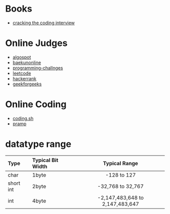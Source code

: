 # Books

- [cracking the coding interview](https://www.amazon.com/Cracking-Coding-Interview-Programming-Questions/dp/0984782850/ref=zg_bs_132570011_1?_encoding=UTF8&psc=1&refRID=3XW52MQJXCEJEWNTYJQ4)

# Online Judges

- [algospot](https://algospot.com/)
- [baekunonline](https://www.acmicpc.net/)
- [programming-challnges](http://www.programming-challenges.com/)
- [leetcode](https://leetcode.com/)
- [hackerrank](https://www.hackerrank.com/)
- [geekforgeeks](http://www.practice.geeksforgeeks.org/)

# Online Coding

- [coding.sh](http://coding.sh/)
- [pramp](https://www.pramp.com/)

# datatype range

| Type      | Typical Bit Width | Typical Range                   |
| :-------- | :-----------------| :-----------------------------: |
| char      | 1byte             | -128 to 127                     |
| short int | 2byte             | -32,768 to 32,767               |
| int       | 4byte             | -2,147,483,648 to 2,147,483,647 |

